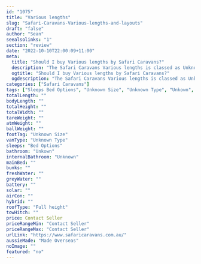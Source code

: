 ```yaml
---
id: "1075"
title: "Various lengths"
slug: "Safari-Caravans-Various-lengths-and-layouts"
draft: "false"
author: "Sean"
seealsolinks: "1"
section: "review"
date: "2022-10-10T22:00:09+11:00"
meta:
  title: "Should I buy Various lengths by Safari Caravans?"
  description: "The Safari Caravans Various lengths is classed as Unknown Type, and sleeps Bed Options people. It is Made Overseas and comes in at Unknown Size. It generally has Unkown."
  ogtitle: "Should I buy Various lengths by Safari Caravans?"
  ogdescription: "The Safari Caravans Various lengths is classed as Unknown Type, and sleeps Bed Options people. It is Made Overseas and comes in at Unknown Size. It generally has Unkown."
categories: ["Safari Caravans"]
tags: ["Sleeps Bed Options", "Unknown Size", "Unknown Type", "Unkown", "Full height", "Price Unknown", "Made Overseas"]
totalLength: ""
bodyLength: ""
totalHeight: ""
totalWidth: ""
tareWeight: ""
atmWeight: ""
ballWeight: ""
footTag: "Unknown Size"
vanType: "Unknown Type"
sleeps: "Bed Options"
bathroom: "Unkown"
internalBathroom: "Unknown"
mainBed: ""
bunks: ""
freshWater: ""
greyWater: ""
battery: ""
solar: ""
airCon: ""
hybrid: ""
roofType: "Full height"
towHitch: ""
price: Contact Seller
priceRangeMin: "Contact Seller"
priceRangeMax: "Contact Seller"
urlLink: "https://www.safaricaravans.com.au/"
aussieMade: "Made Overseas"
noImage: ""
featured: "no"
---
```

